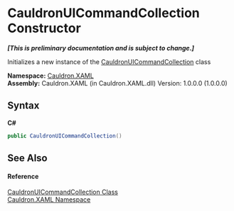 # CauldronUICommandCollection Constructor 
 _**\[This is preliminary documentation and is subject to change.\]**_

Initializes a new instance of the <a href="T_Cauldron_XAML_CauldronUICommandCollection">CauldronUICommandCollection</a> class

**Namespace:**&nbsp;<a href="N_Cauldron_XAML">Cauldron.XAML</a><br />**Assembly:**&nbsp;Cauldron.XAML (in Cauldron.XAML.dll) Version: 1.0.0.0 (1.0.0.0)

## Syntax

**C#**<br />
``` C#
public CauldronUICommandCollection()
```


## See Also


#### Reference
<a href="T_Cauldron_XAML_CauldronUICommandCollection">CauldronUICommandCollection Class</a><br /><a href="N_Cauldron_XAML">Cauldron.XAML Namespace</a><br />